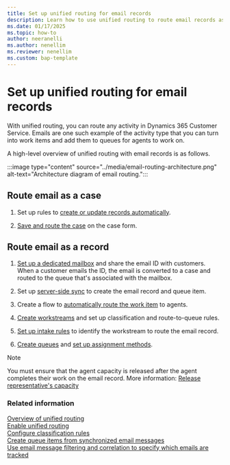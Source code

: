```yaml
---
title: Set up unified routing for email records
description: Learn how to use unified routing to route email records as work items in Dynamics 365 Customer Service.
ms.date: 01/17/2025
ms.topic: how-to
author: neeranelli
ms.author: nenellim
ms.reviewer: nenellim
ms.custom: bap-template
---
```


# Set up unified routing for email records

With unified routing, you can route any activity in Dynamics 365 Customer Service. Emails are one such example of the activity type that you can turn into work items and add them to queues for agents to work on.

A high-level overview of unified routing with email records is as follows.

:::image type="content" source="../media/email-routing-architecture.png" alt-text="Architecture diagram of email routing.":::

## Route email as a case

1. Set up rules to [create or update records automatically](automatically-create-update-records.md).

1. [Save and route the case](../use/customer-service-hub-user-guide-case-queues-and-routing.md#save-and-route-a-case) on the case form.

## Route email as a record

1. [Set up a dedicated mailbox](../../customerengagement/on-premises/admin/create-forward-mailboxes-edit-mailboxes.md?view=op-9-1&preserve-view=true) and share the email ID with customers. When a customer emails the ID, the email is converted to a case and routed to the queue that's associated with the mailbox.

1. Set up [server-side sync](../../customerengagement/on-premises/admin/server-side-synchronization.md?view=op-9-1&preserve-view=true) to create the email record and queue item.

1. Create a flow to [automatically route the work item](routing-trigger-automatic.md) to agents.

1. [Create workstreams](create-workstreams.md) and set up classification and route-to-queue rules.

1. [Set up intake rules](set-up-record-routing.md#configure-intake-rules) to identify the workstream to route the email record.

1. [Create queues](queues-omnichannel.md) and [set up assignment methods](assignment-methods.md).


> [!NOTE]
> You must ensure that the agent capacity is released after the agent completes their work on the email record. More information: [Release representative's capacity](capacity-profiles.md#release-capacity-for-representatives)

### Related information

[Overview of unified routing](overview-unified-routing.md)  
[Enable unified routing](provision-unified-routing.md)  
[Configure classification rules](configure-work-classification.md)  
[Create queue items from synchronized email messages](/power-platform/admin/create-queue-items-from-synchronized-email-messages)  
[Use email message filtering and correlation to specify which emails are tracked](/power-platform/admin/email-message-filtering-correlation)  
